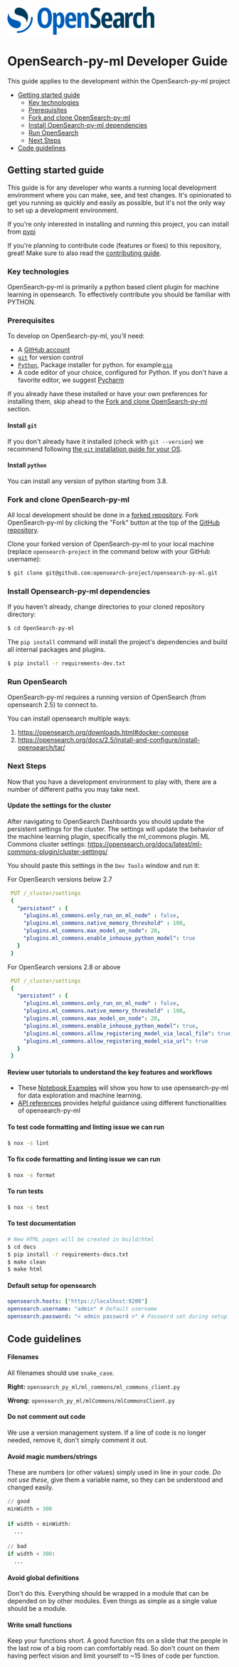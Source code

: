 <p center><img src="https://github.com/opensearch-project/opensearch-py/raw/main/OpenSearch.svg" height="64px"/></p>
<h1 center>OpenSearch-py-ml Developer Guide</h1>

This guide applies to the development within the OpenSearch-py-ml project 

- [Getting started guide](#getting-started-guide)
  - [Key technologies](#key-technologies)
  - [Prerequisites](#prerequisites)
  - [Fork and clone OpenSearch-py-ml](#fork-and-clone-opensearch-py-ml)
  - [Install OpenSearch-py-ml dependencies](#Install-Opensearch-py-ml-dependencies)
  - [Run OpenSearch](#run-opensearch)
  - [Next Steps](#next-steps)
- [Code guidelines](#code-guidelines)


## Getting started guide

This guide is for any developer who wants a running local development environment where you can make, see, and test changes. It's opinionated to get you running as quickly and easily as possible, but it's not the only way to set up a development environment.

If you're only interested in installing and running this project, you can install from [pypi](https://pypi.org/project/opensearch-py-ml/)

If you're planning to contribute code (features or fixes) to this repository, great! Make sure to also read the [contributing guide](CONTRIBUTING.md).

### Key technologies

OpenSearch-py-ml is primarily a python based client plugin for machine learning in opensearch. To effectively contribute you should be familiar with PYTHON.

### Prerequisites

To develop on OpenSearch-py-ml, you'll need:

- A [GitHub account](https://docs.github.com/en/get-started/onboarding/getting-started-with-your-github-account)
- [`git`](https://git-scm.com/) for version control
- [`Python`](https://www.python.org/), Package installer for python. for example:[`pip`](https://pypi.org/project/pip/)
- A code editor of your choice, configured for Python. If you don't have a favorite editor, we suggest [Pycharm](https://www.jetbrains.com/pycharm/)

If you already have these installed or have your own preferences for installing them, skip ahead to the [Fork and clone OpenSearch-py-ml](#fork-and-clone-opensearch-py-ml) section.

#### Install `git`

If you don't already have it installed (check with `git --version`) we recommend following [the `git` installation guide for your OS](https://git-scm.com/downloads).

#### Install `python`

You can install any version of python starting from 3.8.

### Fork and clone OpenSearch-py-ml

All local development should be done in a [forked repository](https://docs.github.com/en/get-started/quickstart/fork-a-repo).
Fork OpenSearch-py-ml by clicking the "Fork" button at the top of the [GitHub repository](https://github.com/opensearch-project/OpenSearch-py-ml).

Clone your forked version of OpenSearch-py-ml to your local machine (replace `opensearch-project` in the command below with your GitHub username):

```bash
$ git clone git@github.com:opensearch-project/opensearch-py-ml.git
```

### Install Opensearch-py-ml dependencies

If you haven't already, change directories to your cloned repository directory:

```bash
$ cd OpenSearch-py-ml
```

The `pip install` command will install the project's dependencies and build all internal packages and plugins.

```bash
$ pip install -r requirements-dev.txt
```


### Run OpenSearch

OpenSearch-py-ml requires a running version of OpenSearch (from opensearch 2.5) to connect to. 

You can install opensearch multiple ways:

1. https://opensearch.org/downloads.html#docker-compose
2. https://opensearch.org/docs/2.5/install-and-configure/install-opensearch/tar/


### Next Steps

Now that you have a development environment to play with, there are a number of different paths you may take next.

#### Update the settings for the cluster
After navigating to OpenSearch Dashboards you should update the persistent settings for the cluster. The settings will update the behavior of the machine learning plugin, specifically the ml_commons plugin. ML Commons cluster settings: https://opensearch.org/docs/latest/ml-commons-plugin/cluster-settings/

You should paste this settings in the `Dev Tools` window and run it:


For OpenSearch versions below 2.7

```yml
 PUT /_cluster/settings
 {
   "persistent" : {
     "plugins.ml_commons.only_run_on_ml_node" : false, 
     "plugins.ml_commons.native_memory_threshold" : 100, 
     "plugins.ml_commons.max_model_on_node": 20,
     "plugins.ml_commons.enable_inhouse_python_model": true
   }
 }
```

For OpenSearch versions 2.8 or above

```yml
 PUT /_cluster/settings
 {
   "persistent" : {
     "plugins.ml_commons.only_run_on_ml_node" : false, 
     "plugins.ml_commons.native_memory_threshold" : 100, 
     "plugins.ml_commons.max_model_on_node": 20,
     "plugins.ml_commons.enable_inhouse_python_model": true,
     "plugins.ml_commons.allow_registering_model_via_local_file": true,
     "plugins.ml_commons.allow_registering_model_via_url": true
   }
 }
```

#### Review user tutorials to understand the key features and workflows

- These [Notebook Examples](https://opensearch-project.github.io/opensearch-py-ml/examples/index.html) will show you how to use opensearch-py-ml for data exploration and machine learning.
- [API references](https://opensearch-project.github.io/opensearch-py-ml/reference/index.html) provides helpful guidance using different functionalities of opensearch-py-ml

#### To test code formatting and linting issue we can run

```bash
$ nox -s lint
```

#### To fix code formatting and linting issue we can run

```bash
$ nox -s format
```

#### To run tests

```bash
$ nox -s test
```

#### To test documentation

```bash
# New HTML pages will be created in build/html
$ cd docs
$ pip install -r requirements-docs.txt
$ make clean
$ make html
```


#### Default setup for opensearch

```yml
opensearch.hosts: ["https://localhost:9200"]
opensearch.username: "admin" # Default username
opensearch.password: "< admin password >" # Password set during setup
```

## Code guidelines

#### Filenames

All filenames should use `snake_case`.

**Right:** `opensearch_py_ml/ml_commons/ml_commons_client.py`

**Wrong:** `opensearch_py_ml/mlCommons/mlCommonsClient.py`

#### Do not comment out code

We use a version management system. If a line of code is no longer needed,
remove it, don't simply comment it out.

#### Avoid magic numbers/strings

These are numbers (or other values) simply used in line in your code. _Do not
use these_, give them a variable name, so they can be understood and changed
easily.

```python
// good
minWidth = 300

if width < minWidth:
  ...

// bad
if width < 300:
  ...
```

#### Avoid global definitions

Don't do this. Everything should be wrapped in a module that can be depended on
by other modules. Even things as simple as a single value should be a module.

#### Write small functions

Keep your functions short. A good function fits on a slide that the people in
the last row of a big room can comfortably read. So don't count on them having
perfect vision and limit yourself to ~15 lines of code per function.


